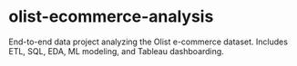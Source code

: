# olist-ecommerce-analysis
End-to-end data project analyzing the Olist e-commerce dataset. Includes ETL, SQL, EDA, ML modeling, and Tableau dashboarding.
